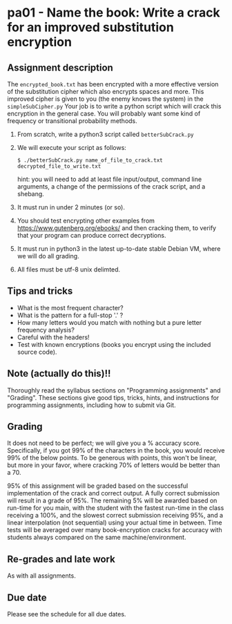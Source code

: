 # pa01 - Name the book: Write a crack for an improved substitution encryption

## Assignment description
The `encrypted_book.txt` has been encrypted with a more effective version of the substitution cipher which also encrypts spaces and more.
This improved cipher is given to you (the enemy knows the system) in the `simpleSubCipher.py`
Your job is to write a python script which will crack this encryption in the general case.
You will probably want some kind of frequency or transitional probability methods.

1. From scratch, write a python3 script called `betterSubCrack.py`

2. We will execute your script as follows:

    `$ ./betterSubCrack.py name_of_file_to_crack.txt decrypted_file_to_write.txt`

    hint: you will need to add at least file input/output, command line arguments, a change of the permissions of the crack script, and a shebang.

3. It must run in under 2 minutes (or so).

4. You should test encrypting other examples from https://www.gutenberg.org/ebooks/ and then cracking them, to verify that your program can produce correct decryptions.

5. It must run in python3 in the latest up-to-date stable Debian VM, where we will do all grading. 

6. All files must be utf-8 unix delimted.

## Tips and tricks
* What is the most frequent character?
* What is the pattern for a full-stop '.' ?
* How many letters would you match with nothing but a pure letter frequency analysis?
* Careful with the headers! 
* Test with known encryptions (books you encrypt using the included source code).

## Note (actually do this)!!
Thoroughly read the syllabus sections on "Programming assignments" and "Grading". These sections give good tips, tricks, hints, and instructions for programming assignments, including how to submit via Git.

## Grading
It does not need to be perfect; we will give you a % accuracy score. 
Specifically, if you got 99% of the characters in the book, you would receive 99% of the below points.
To be generous with points, this won't be linear, but more in your favor, where cracking 70% of letters would be better than a 70.

95% of this assignment will be graded based on the successful implementation of the crack and correct output.
A fully correct submission will result in a grade of 95%.
The remaining 5% will be awarded based on run-time for you main, with the student with the fastest run-time in the class receiving a 100%, and the slowest correct submission receiving 95%, and a linear interpolation (not sequential) using your actual time in between.
Time tests will be averaged over many book-encryption cracks for accuracy with students always compared on the same machine/environment.

## Re-grades and late work
As with all assignments.

## Due date
Please see the schedule for all due dates.

